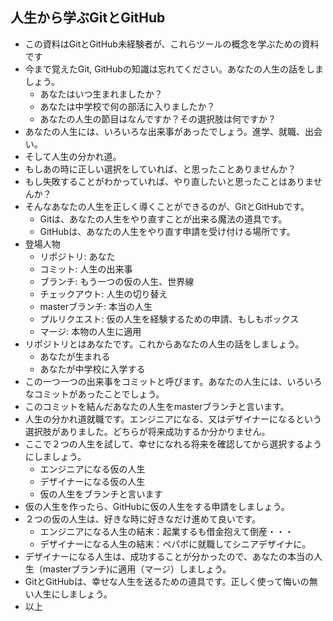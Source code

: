 ## 人生から学ぶGitとGitHub

* この資料はGitとGitHub未経験者が、これらツールの概念を学ぶための資料です
* 今まで覚えたGit, GitHubの知識は忘れてください。あなたの人生の話をしましょう。
	* あなたはいつ生まれましたか？
	* あなたは中学校で何の部活に入りましたか？
	* あなたの人生の節目はなんですか？その選択肢は何ですか？
* あなたの人生には、いろいろな出来事があったでしょう。進学、就職、出会い。
* そして人生の分かれ道。
* もしあの時に正しい選択をしていれば、と思ったことありませんか？
* もし失敗することがわかっていれば、やり直したいと思ったことはありませんか？
* そんなあなたの人生を正しく導くことができるのが、GitとGitHubです。
	* Gitは、あなたの人生をやり直すことが出来る魔法の道具です。
  * GitHubは、あなたの人生をやり直す申請を受け付ける場所です。
* 登場人物
  * リポジトリ: あなた
  * コミット: 人生の出来事
  * ブランチ: もう一つの仮の人生、世界線
  * チェックアウト: 人生の切り替え
  * masterブランチ: 本当の人生
  * プルリクエスト: 仮の人生を経験するための申請、もしもボックス
  * マージ: 本物の人生に適用
* リポジトリとはあなたです。これからあなたの人生の話をしましょう。
  * あなたが生まれる
  * あなたが中学校に入学する
* この一つ一つの出来事をコミットと呼びます。あなたの人生には、いろいろなコミットがあったことでしょう。
* このコミットを結んだあなたの人生をmasterブランチと言います。
* 人生の分かれ道就職です。エンジニアになる、又はデザイナーになるという選択肢がありました。どちらが将来成功するか分かりません。
* ここで２つの人生を試して、幸せになれる将来を確認してから選択するようにしましょう。
	* エンジニアになる仮の人生
	* デザイナーになる仮の人生
	* 仮の人生をブランチと言います
* 仮の人生を作ったら、GitHubに仮の人生をする申請をしましょう。
* ２つの仮の人生は、好きな時に好きなだけ進めて良いです。
	* エンジニアになる人生の結末：起業するも借金抱えて倒産・・・
	* デザイナーになる人生の結末：ペパボに就職してシニアデザイナに。
* デザイナーになる人生は、成功することが分かったので、あなたの本当の人生（masterブランチ)に適用（マージ）しましょう。
* GitとGitHubは、幸せな人生を送るための道具です。正しく使って悔いの無い人生にしましょう。
* 以上
